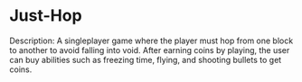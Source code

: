 # Just-Hop

Description: A singleplayer game where the player must hop from one block to another to avoid falling into void. After earning coins by playing, the user can buy abilities such as freezing time, flying, and shooting bullets to get coins.
